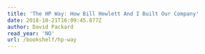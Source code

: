 ```yaml
---
title: 'The HP Way: How Bill Hewlett And I Built Our Company'
date: 2018-10-21T16:09:45.877Z
author: David Packard
read_year: 'NO'
url: /bookshelf/hp-way
---
```


